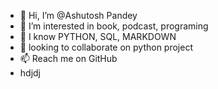 - 👋 Hi, I’m @Ashutosh Pandey
- 👀 I’m interested in book, podcast, programing 
- 🌱 I know PYTHON, SQL, MARKDOWN
- 💞️ looking to collaborate on python project
- 📫 Reach me on GitHub
- hdjdj
<!---
AshutoshPdy22/AshutoshPdy22 is a ✨ special ✨ repository because its `README.md` (this file) appears on your GitHub profile.
You can click the Preview link to take a look at your changes.
--->
